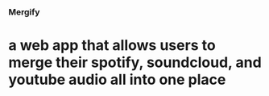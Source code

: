 ### Mergify
# a web app that allows users to merge their spotify, soundcloud, and youtube audio all into one place